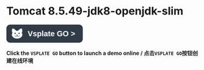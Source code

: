 # Tomcat 8.5.49-jdk8-openjdk-slim

<a href="https://www.vsplate.com/?docker-compose=https://github.com/vsplate/dcenvs/tomcat/8.5.49-jdk8-openjdk-slim"><img alt="VSPLATE GO" src="https://raw.githubusercontent.com/vsplate/images/master/vsgo_btn.png" width="200px"></a>

**Click the `VSPLATE GO` button to launch a demo online / 点击`VSPLATE GO`按钮创建在线环境**